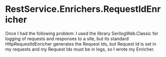 # RestService.Enrichers.RequestIdEnricher
Once I had the following problem: I used the library SerilogWeb.Classic for logging of requests and responses to a site, but its standard HttpRequestIdEnricher generates the Request Ids, but Request Id is set in my requests and my Request Ids must be in logs, so I wrote my Enricher.
